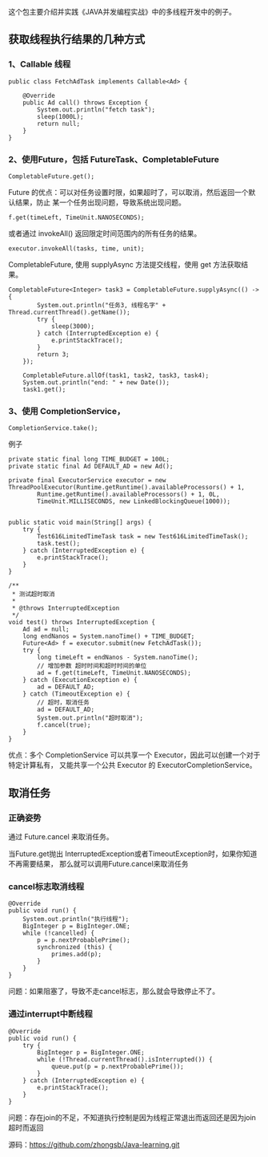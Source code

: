 这个包主要介绍并实践《JAVA并发编程实战》中的多线程开发中的例子。


## 获取线程执行结果的几种方式

### 1、Callable 线程

    public class FetchAdTask implements Callable<Ad> {
    
        @Override
        public Ad call() throws Exception {
            System.out.println("fetch task");
            sleep(1000L);
            return null;
        }
    }

### 2、使用Future，包括 FutureTask、CompletableFuture

    CompletableFuture.get();
    
Future 的优点：可以对任务设置时限，如果超时了，可以取消，然后返回一个默认结果，防止
某一个任务出现问题，导致系统出现问题。

    f.get(timeLeft, TimeUnit.NANOSECONDS);
    
或者通过 invokeAll() 返回限定时间范围内的所有任务的结果。     

    executor.invokeAll(tasks, time, unit);   

CompletableFuture, 使用 supplyAsync 方法提交线程，使用 get 方法获取结果。

    CompletableFuture<Integer> task3 = CompletableFuture.supplyAsync(() -> {
            System.out.println("任务3, 线程名字" + Thread.currentThread().getName());
            try {
                sleep(3000);
            } catch (InterruptedException e) {
                e.printStackTrace();
            }
            return 3;
        });

        CompletableFuture.allOf(task1, task2, task3, task4);
        System.out.println("end: " + new Date());
        task1.get();

### 3、使用 CompletionService，

    CompletionService.take();
    
例子

    private static final long TIME_BUDGET = 100L;
    private static final Ad DEFAULT_AD = new Ad();

    private final ExecutorService executor = new ThreadPoolExecutor(Runtime.getRuntime().availableProcessors() + 1,
            Runtime.getRuntime().availableProcessors() + 1, 0L,
            TimeUnit.MILLISECONDS, new LinkedBlockingQueue(1000));
    

    public static void main(String[] args) {
        try {
            Test616LimitedTimeTask task = new Test616LimitedTimeTask();
            task.test();
        } catch (InterruptedException e) {
            e.printStackTrace();
        }
    }

    /**
     * 测试超时取消
     *
     * @throws InterruptedException
     */
    void test() throws InterruptedException {
        Ad ad = null;
        long endNanos = System.nanoTime() + TIME_BUDGET;
        Future<Ad> f = executor.submit(new FetchAdTask());
        try {
            long timeLeft = endNanos - System.nanoTime();
            // 增加参数 超时时间和超时时间的单位
            ad = f.get(timeLeft, TimeUnit.NANOSECONDS);
        } catch (ExecutionException e) {
            ad = DEFAULT_AD;
        } catch (TimeoutException e) {
            // 超时，取消任务
            ad = DEFAULT_AD;
            System.out.println("超时取消");
            f.cancel(true);
        }
    }    
    
优点：多个 CompletionService 可以共享一个 Executor，因此可以创建一个对于特定计算私有，
又能共享一个公共 Executor 的 ExecutorCompletionService。

## 取消任务

### 正确姿势

通过 Future.cancel 来取消任务。

当Future.get抛出 InterruptedException或者TimeoutException时，如果你知道不再需要结果，
那么就可以调用Future.cancel来取消任务

### cancel标志取消线程

```
@Override
public void run() {
    System.out.println("执行线程");
    BigInteger p = BigInteger.ONE;
    while (!cancelled) {
        p = p.nextProbablePrime();
        synchronized (this) {
            primes.add(p);
        }
    }
}
```

问题：如果阻塞了，导致不走cancel标志，那么就会导致停止不了。

### 通过interrupt中断线程

```
@Override
public void run() {
    try {
        BigInteger p = BigInteger.ONE;
        while (!Thread.currentThread().isInterrupted()) {
            queue.put(p = p.nextProbablePrime());
        }
    } catch (InterruptedException e) {
        e.printStackTrace();
    }
}
```

问题：存在join的不足，不知道执行控制是因为线程正常退出而返回还是因为join超时而返回

源码：https://github.com/zhongsb/Java-learning.git